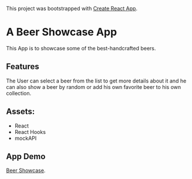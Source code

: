 This project was bootstrapped with [Create React App](https://github.com/facebook/create-react-app).

# A Beer Showcase App 
This App is to showcase some of the best-handcrafted beers.

## Features
The User can select a beer from the list to get more details about it and he
can also show a beer by random or add his own favorite beer to his own collection.

## Assets:
* React
* React Hooks 
* mockAPI

## App Demo
[Beer Showcase](https://facebook.github.io/create-react-app/docs/getting-started).

